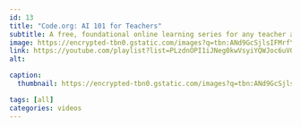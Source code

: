 ```yaml
---
id: 13
title: "Code.org: AI 101 for Teachers"
subtitle: A free, foundational online learning series for any teacher and educator interested in the groundbreaking world of artificial intelligence (AI) and its transformative potential in education. 
image: https://encrypted-tbn0.gstatic.com/images?q=tbn:ANd9GcSjlsIFMrfYfTd1Y274E_UI90sFyUFMgvez2g&s
link: https://youtube.com/playlist?list=PLzdnOPI1iJNeg0kwVsyiYQWJoc6uVO8Oj&feature=shared
alt: 

caption:
  thumbnail: https://encrypted-tbn0.gstatic.com/images?q=tbn:ANd9GcSjlsIFMrfYfTd1Y274E_UI90sFyUFMgvez2g&s

tags: [all]
categories: videos
---
```


